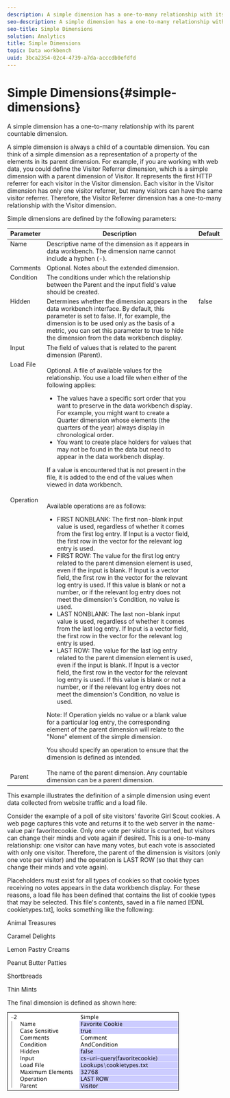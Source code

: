 ```yaml
---
description: A simple dimension has a one-to-many relationship with its parent countable dimension.
seo-description: A simple dimension has a one-to-many relationship with its parent countable dimension.
seo-title: Simple Dimensions
solution: Analytics
title: Simple Dimensions
topic: Data workbench
uuid: 3bca2354-02c4-4739-a7da-acccdb0efdfd
---
```


# Simple Dimensions{#simple-dimensions}

A simple dimension has a one-to-many relationship with its parent countable dimension.

 A simple dimension is always a child of a countable dimension. You can think of a simple dimension as a representation of a property of the elements in its parent dimension. For example, if you are working with web data, you could define the Visitor Referrer dimension, which is a simple dimension with a parent dimension of Visitor. It represents the first HTTP referrer for each visitor in the Visitor dimension. Each visitor in the Visitor dimension has only one visitor referrer, but many visitors can have the same visitor referrer. Therefore, the Visitor Referrer dimension has a one-to-many relationship with the Visitor dimension.

Simple dimensions are defined by the following parameters:

<table id="table_E6F729DFA226459DBFC1776CE8CB81F8"> 
 <thead> 
  <tr valign="top"> 
   <th colname="col1" class="entry"> Parameter </th> 
   <th colname="col2" class="entry"> Description </th> 
   <th colname="col3" class="entry"> Default </th> 
  </tr> 
 </thead>
 <tbody> 
  <tr valign="top"> 
   <td colname="col1"> Name </td> 
   <td colname="col2"> Descriptive name of the dimension as it appears in data workbench. The dimension name cannot include a hyphen (-). </td> 
   <td colname="col3"> </td> 
  </tr> 
  <tr valign="top"> 
   <td colname="col1"> Comments </td> 
   <td colname="col2"> Optional. Notes about the extended dimension. </td> 
   <td colname="col3"> </td> 
  </tr> 
  <tr valign="top"> 
   <td colname="col1"> Condition </td> 
   <td colname="col2"> The conditions under which the relationship between the Parent and the input field's value should be created. </td> 
   <td colname="col3"> </td> 
  </tr> 
  <tr valign="top"> 
   <td colname="col1"> Hidden </td> 
   <td colname="col2"> Determines whether the dimension appears in the data workbench interface. By default, this parameter is set to false. If, for example, the dimension is to be used only as the basis of a metric, you can set this parameter to true to hide the dimension from the data workbench display. </td> 
   <td colname="col3"> false </td> 
  </tr> 
  <tr valign="top"> 
   <td colname="col1"> Input </td> 
   <td colname="col2"> The field of values that is related to the parent dimension (Parent). </td> 
   <td colname="col3"> </td> 
  </tr> 
  <tr valign="top"> 
   <td colname="col1"> Load File </td> 
   <td colname="col2"> <p>Optional. A file of available values for the relationship. You use a load file when either of the following applies: </p> <p> 
     <ul id="ul_056C4A8E46AA479397DC63173C035D5C"> 
      <li id="li_C26EB5A4AB3C4BEB8EB3A217A5A2377E"> The values have a specific sort order that you want to preserve in the data workbench display. For example, you might want to create a Quarter dimension whose elements (the quarters of the year) always display in chronological order. </li> 
      <li id="li_5D4DF56BC6124D038A7260131B1F3DB3"> You want to create place holders for values that may not be found in the data but need to appear in the data workbench display. </li> 
     </ul> </p> <p> If a value is encountered that is not present in the file, it is added to the end of the values when viewed in data workbench. </p> </td> 
   <td colname="col3"> </td> 
  </tr> 
  <tr valign="top"> 
   <td colname="col1"> Operation </td> 
   <td colname="col2"> <p>Available operations are as follows: </p> <p> 
     <ul id="ul_88AE4279413C42609D8B53EC64B5E913"> 
      <li id="li_DD9623D006844BC28B2AAA8E12AA04E1"> FIRST NONBLANK: The first non-blank input value is used, regardless of whether it comes from the first log entry. If Input is a vector field, the first row in the vector for the relevant log entry is used. </li> 
      <li id="li_0FBE7F0B7B9744D994ECEDAA08F0045C"> FIRST ROW: The value for the first log entry related to the parent dimension element is used, even if the input is blank. If Input is a vector field, the first row in the vector for the relevant log entry is used. If this value is blank or not a number, or if the relevant log entry does not meet the dimension's Condition, no value is used. </li> 
      <li id="li_C17190BC699D4A099DC5326C07D1044D"> LAST NONBLANK: The last non-blank input value is used, regardless of whether it comes from the last log entry. If Input is a vector field, the first row in the vector for the relevant log entry is used. </li> 
      <li id="li_00BAE86F12004C098F6A455908DB7062"> LAST ROW: The value for the last log entry related to the parent dimension element is used, even if the input is blank. If Input is a vector field, the first row in the vector for the relevant log entry is used. If this value is blank or not a number, or if the relevant log entry does not meet the dimension's Condition, no value is used. </li> 
     </ul> </p> <p> <p>Note:  If Operation yields no value or a blank value for a particular log entry, the corresponding element of the parent dimension will relate to the "None" element of the simple dimension. </p> </p> <p> You should specify an operation to ensure that the dimension is defined as intended. </p> </td> 
   <td colname="col3"> </td> 
  </tr> 
  <tr> 
   <td colname="col1"> Parent </td> 
   <td colname="col2"> The name of the parent dimension. Any countable dimension can be a parent dimension. </td> 
   <td colname="col3"> </td> 
  </tr> 
 </tbody> 
</table>

This example illustrates the definition of a simple dimension using event data collected from website traffic and a load file.

Consider the example of a poll of site visitors' favorite Girl Scout cookies. A web page captures this vote and returns it to the web server in the name-value pair favoritecookie. Only one vote per visitor is counted, but visitors can change their minds and vote again if desired. This is a one-to-many relationship: one visitor can have many votes, but each vote is associated with only one visitor. Therefore, the parent of the dimension is visitors (only one vote per visitor) and the operation is LAST ROW (so that they can change their minds and vote again).

Placeholders must exist for all types of cookies so that cookie types receiving no votes appears in the data workbench display. For these reasons, a load file has been defined that contains the list of cookie types that may be selected. This file's contents, saved in a file named [!DNL cookietypes.txt], looks something like the following:

Animal Treasures

Caramel Delights

Lemon Pastry Creams

Peanut Butter Patties

Shortbreads

Thin Mints

The final dimension is defined as shown here:

![](assets/cfg_Transformation_Dim_Simple.png)

